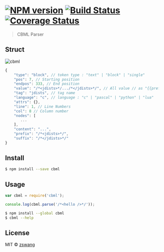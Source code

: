 # [![NPM version][npm-image]][npm-url] [![Build Status][travis-image]][travis-url] [![Coverage Status][coverage-image]][coverage-url]

> CBML Parser

## Struct

![cbml](https://cloud.githubusercontent.com/assets/536587/8889268/b5f8a5aa-3305-11e5-8f3d-6af1ccbf1474.png)

```js
{
    "type": "block", // token type : "text" | "block" | "single"
    "pos": 7, // Starting position
    "endpos": 333, // End position
    "value": "/*<jdists>*/.../*</jdists>*/", // All value // as "{{prefix}}" + "{{content}}" + "{{suffix}}"
    "tag": "jdists", // tag name
    "language": "c", // language : "c" | "pascal" | "python" | "lua"
    "attrs": {},
	"line": 1, // Line Numbers
	"col": 8 // Column number
    "nodes": [
       ...
    ],
	"content": "...",
	"prefix": "/*<jdists>*/",
	"suffix": "/*</jdists>*/"
}
```

## Install

```sh
$ npm install --save cbml
```

## Usage

```js
var cbml = require('cbml');

console.log(cbml.parse('/*<hello />*/'));
```

```sh
$ npm install --global cbml
$ cbml --help
```

## License

MIT © [zswang](http://weibo.com/zswang)

[npm-url]: https://npmjs.org/package/cbml
[npm-image]: https://badge.fury.io/js/cbml.svg
[travis-url]: https://travis-ci.org/cbml/cbmljs
[travis-image]: https://travis-ci.org/cbml/cbmljs.svg?branch=master
[coverage-url]: https://coveralls.io/github/zswang/jdists?branch=master
[coverage-image]: https://coveralls.io/repos/zswang/jdists/badge.svg?branch=master&service=github
